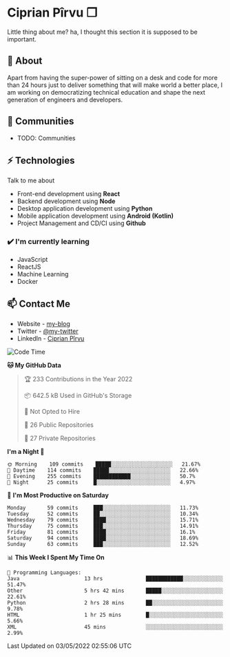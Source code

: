 # Ciprian Pîrvu ❐

Little thing about me? ha, I thought this section it is supposed to be important.

## 🧐 About

Apart from having the super-power of sitting on a desk and code for more than 24 hours just to deliver something that will make world a better place, I am working on democratizing technical education and shape the next generation of engineers and developers.

## 👯 Communities

-   TODO: Communities

## ⚡ Technologies

Talk to me about

-   Front-end development using **React**
-   Backend development using **Node**
-   Desktop application development using **Python**
-   Mobile application development using **Android (Kotlin)**
-   Project Management and CD/CI using **Github**

### ✔️ I'm currently learning

-   JavaScript
-   ReactJS
-   Machine Learning
-   Docker

## 📫 Contact Me

-   Website - [my-blog]()
-   Twitter - [@my-twitter]()
-   LinkedIn - [Ciprian Pîrvu](https://www.linkedin.com/in/p%C3%AErvu-ciprian-cristian-4415991b1/)

<!--START_SECTION:waka-->
![Code Time](http://img.shields.io/badge/Code%20Time-1%2C164%20hrs%2021%20mins-blue)

**🐱 My GitHub Data** 

> 🏆 233 Contributions in the Year 2022
 > 
> 📦 642.5 kB Used in GitHub's Storage 
 > 
> 🚫 Not Opted to Hire
 > 
> 📜 26 Public Repositories 
 > 
> 🔑 27 Private Repositories  
 > 
**I'm a Night 🦉** 

```text
🌞 Morning    109 commits    █████░░░░░░░░░░░░░░░░░░░░   21.67% 
🌆 Daytime    114 commits    █████░░░░░░░░░░░░░░░░░░░░   22.66% 
🌃 Evening    255 commits    ████████████░░░░░░░░░░░░░   50.7% 
🌙 Night      25 commits     █░░░░░░░░░░░░░░░░░░░░░░░░   4.97%

```
📅 **I'm Most Productive on Saturday** 

```text
Monday       59 commits     ███░░░░░░░░░░░░░░░░░░░░░░   11.73% 
Tuesday      52 commits     ██░░░░░░░░░░░░░░░░░░░░░░░   10.34% 
Wednesday    79 commits     ████░░░░░░░░░░░░░░░░░░░░░   15.71% 
Thursday     75 commits     ███░░░░░░░░░░░░░░░░░░░░░░   14.91% 
Friday       81 commits     ████░░░░░░░░░░░░░░░░░░░░░   16.1% 
Saturday     94 commits     ████░░░░░░░░░░░░░░░░░░░░░   18.69% 
Sunday       63 commits     ███░░░░░░░░░░░░░░░░░░░░░░   12.52%

```


📊 **This Week I Spent My Time On** 

```text
💬 Programming Languages: 
Java                     13 hrs              ████████████░░░░░░░░░░░░░   51.47% 
Other                    5 hrs 42 mins       █████░░░░░░░░░░░░░░░░░░░░   22.61% 
Python                   2 hrs 28 mins       ██░░░░░░░░░░░░░░░░░░░░░░░   9.78% 
HTML                     1 hr 25 mins        █░░░░░░░░░░░░░░░░░░░░░░░░   5.66% 
XML                      45 mins             ░░░░░░░░░░░░░░░░░░░░░░░░░   2.99%

```


 Last Updated on 03/05/2022 02:55:06 UTC
<!--END_SECTION:waka-->
